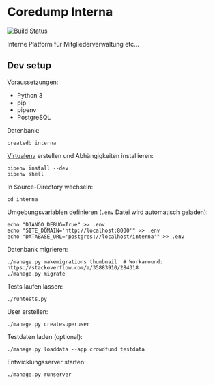 Coredump Interna
================

[![Build Status](https://travis-ci.org/coredump-ch/interna.png?branch=master)](https://travis-ci.org/coredump-ch/interna)

Interne Platform für Mitgliederverwaltung etc...

Dev setup
---------

Voraussetzungen:

- Python 3
- pip
- pipenv
- PostgreSQL

Datenbank:

    createdb interna

[Virtualenv](https://docs.python.org/3/library/venv.html) erstellen und
Abhängigkeiten installieren:

    pipenv install --dev
    pipenv shell

In Source-Directory wechseln:

    cd interna

Umgebungsvariablen definieren (`.env` Datei wird automatisch geladen):

    echo "DJANGO_DEBUG=True" >> .env
    echo "SITE_DOMAIN='http://localhost:8000'" >> .env
    echo "DATABASE_URL='postgres://localhost/interna'" >> .env

Datenbank migrieren:

    ./manage.py makemigrations thumbnail  # Workaround: https://stackoverflow.com/a/35883910/284318
    ./manage.py migrate

Tests laufen lassen:

    ./runtests.py

User erstellen:

    ./manage.py createsuperuser

Testdaten laden (optional):

    ./manage.py loaddata --app crowdfund testdata

Entwicklungsserver starten:

    ./manage.py runserver
